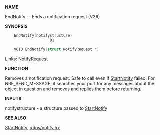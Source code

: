 
**NAME**

EndNotify -- Ends a notification request (V36)

**SYNOPSIS**

```c
    EndNotify(notifystructure)
                    D1

    VOID EndNotify(struct NotifyRequest *)

```
Links: [NotifyRequest](_006E.md) 

**FUNCTION**

Removes a notification request.  Safe to call even if [StartNotify](StartNotify.md)
failed.  For NRF_SEND_MESSAGE, it searches your port for any messages
about the object in question and removes and replies them before
returning.

**INPUTS**

notifystructure - a structure passed to [StartNotify](StartNotify.md)

**SEE ALSO**

[StartNotify](StartNotify.md), [&#060;dos/notify.h&#062;](_006E.md)
